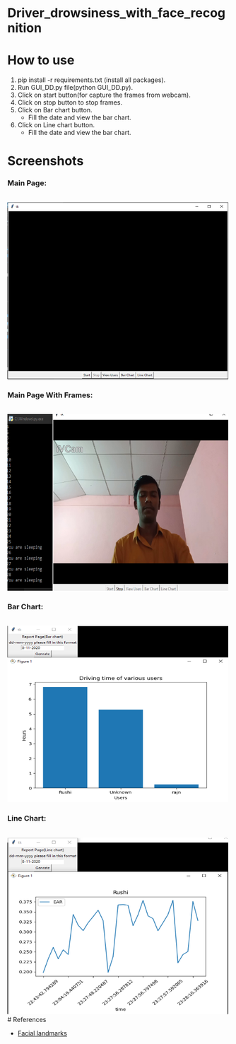 # Driver_drowsiness_with_face_recognition
# How to use
<ol>
<li>pip install -r requirements.txt (install all packages).</li>
<li>Run GUI_DD.py file(python GUI_DD.py).</li>
<li>Click on start button(for capture the frames from webcam).</li>
<li>Click on stop button to stop frames.</li>
<li>Click on Bar chart button.
<ul>
    <li>Fill the date and view the bar chart.</li>
</ul>
</li>
<li>Click on Line chart button.
<ul>
    <li>Fill the date and view the bar chart.</li>
</ul>
</li>
</ol>

# Screenshots
<div style="width:100%;" align=”center”>
<h3>Main Page:</h3><br />
<img src="main.PNG" height="400px" width="500px"><br />
<h3>Main Page With Frames:</h3><br />
<img src="det.png" height="400px" width="500px"><br />
<h3>Bar Chart:</h3><br />
<img src="bar_chart.png" height="400px" width="500px"><br />
<h3>Line Chart:</h3><br />
<img src="line_chart.png" height="400px" width="500px"><br />
</div>
# References
<ul>
<li>
<a href="https://www.pyimagesearch.com/2017/04/03/facial-landmarks-dlib-opencv-python/#:~:text=The%20pre%2Dtrained%20facial%20landmark,facial%20structures%20on%20the%20face.&text=These%20annotations%20are%20part%20of,landmark%20predictor%20was%20trained%20on.">
Facial landmarks
</a>
</li>
</ul>
